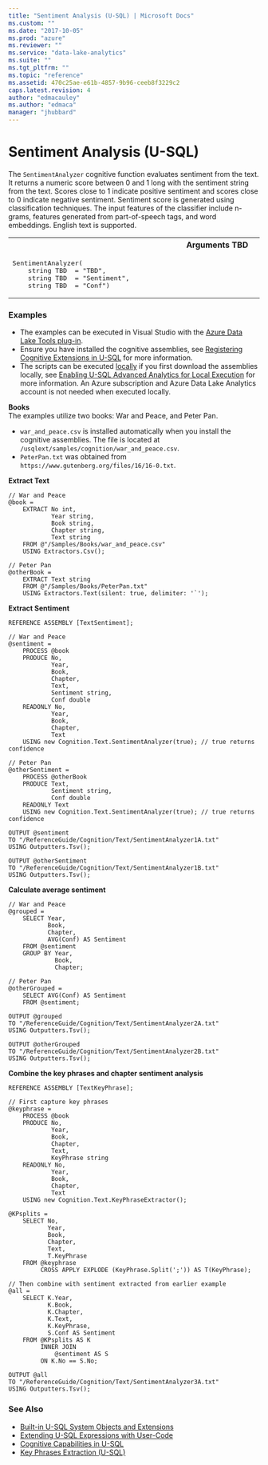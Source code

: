 ```yaml
---
title: "Sentiment Analysis (U-SQL) | Microsoft Docs"
ms.custom: ""
ms.date: "2017-10-05"
ms.prod: "azure"
ms.reviewer: ""
ms.service: "data-lake-analytics"
ms.suite: ""
ms.tgt_pltfrm: ""
ms.topic: "reference"
ms.assetid: 470c25ae-e61b-4857-9b96-ceeb8f3229c2
caps.latest.revision: 4
author: "edmacauley"
ms.author: "edmaca"
manager: "jhubbard"
---
```

# Sentiment Analysis (U-SQL)
The `SentimentAnalyzer` cognitive function evaluates sentiment from the text. It returns a numeric score between 0 and 1 long with the sentiment string from the text. Scores close to 1 indicate positive sentiment and scores close to 0 indicate negative sentiment. Sentiment score is generated using classification techniques. The input features of the classifier include n-grams, features generated from part-of-speech tags, and word embeddings. English text is supported.

<table><th>Arguments TBD</th><tr><td><pre>
SentimentAnalyzer(                                                                                       
    string TBD  = "TBD", 
    string TBD  = "Sentiment",
    string TBD  = "Conf") 
</pre></td></tr></table>

### Examples
- The examples can be executed in Visual Studio with the [Azure Data Lake Tools plug-in](https://www.microsoft.com/download/details.aspx?id=49504).  
- Ensure you have installed the cognitive assemblies, see [Registering Cognitive Extensions in U-SQL](../USQL/cognitive-capabilities-in-u-sql.md#registeringExtensions) for more information.
- The scripts can be executed [locally](https://docs.microsoft.com/azure/data-lake-analytics/data-lake-analytics-data-lake-tools-get-started#run-u-sql-locally) if you first download the assemblies locally, see [Enabling U-SQL Advanced Analytics for Local Execution](https://blogs.msdn.microsoft.com/azuredatalake/2017/02/20/enabling-u-sql-advanced-analytics-for-local-execution/) for more information.
An Azure subscription and Azure Data Lake Analytics account is not needed when executed locally.

**Books**  
The examples utilize two books: War and Peace, and Peter Pan.    
* `war_and_peace.csv` is installed automatically when you install the cognitive assemblies.  The file is located at `/usqlext/samples/cognition/war_and_peace.csv`.  
* `PeterPan.txt` was obtained from `https://www.gutenberg.org/files/16/16-0.txt`.


**Extract Text** 
```
// War and Peace
@book =
    EXTRACT No int,
            Year string,
            Book string,
            Chapter string,
            Text string
    FROM @"/Samples/Books/war_and_peace.csv"
    USING Extractors.Csv();

// Peter Pan
@otherBook =
    EXTRACT Text string
    FROM @"/Samples/Books/PeterPan.txt"
    USING Extractors.Text(silent: true, delimiter: '`');
```

**Extract Sentiment**
```
REFERENCE ASSEMBLY [TextSentiment];

// War and Peace
@sentiment =
    PROCESS @book
    PRODUCE No,
            Year,
            Book,
            Chapter,
            Text,
            Sentiment string,
            Conf double
    READONLY No,
            Year,
            Book,
            Chapter,
            Text
    USING new Cognition.Text.SentimentAnalyzer(true); // true returns confidence

// Peter Pan
@otherSentiment =
    PROCESS @otherBook
    PRODUCE Text,
            Sentiment string,
            Conf double
    READONLY Text
    USING new Cognition.Text.SentimentAnalyzer(true); // true returns confidence

OUTPUT @sentiment
TO "/ReferenceGuide/Cognition/Text/SentimentAnalyzer1A.txt"
USING Outputters.Tsv();

OUTPUT @otherSentiment
TO "/ReferenceGuide/Cognition/Text/SentimentAnalyzer1B.txt"
USING Outputters.Tsv();
```

**Calculate average sentiment**
```
// War and Peace
@grouped =
    SELECT Year,
           Book,
           Chapter,
           AVG(Conf) AS Sentiment
    FROM @sentiment
    GROUP BY Year,
             Book,
             Chapter;

// Peter Pan
@otherGrouped =
    SELECT AVG(Conf) AS Sentiment
    FROM @sentiment;

OUTPUT @grouped
TO "/ReferenceGuide/Cognition/Text/SentimentAnalyzer2A.txt"
USING Outputters.Tsv();

OUTPUT @otherGrouped
TO "/ReferenceGuide/Cognition/Text/SentimentAnalyzer2B.txt"
USING Outputters.Tsv();
```

**Combine the key phrases and chapter sentiment analysis**
```
REFERENCE ASSEMBLY [TextKeyPhrase];

// First capture key phrases
@keyphrase =
    PROCESS @book
    PRODUCE No,
            Year,
            Book,
            Chapter,
            Text,
            KeyPhrase string
    READONLY No,
            Year,
            Book,
            Chapter,
            Text
    USING new Cognition.Text.KeyPhraseExtractor();

@KPsplits =
    SELECT No,
           Year,
           Book,
           Chapter,
           Text,
           T.KeyPhrase
    FROM @keyphrase
         CROSS APPLY EXPLODE (KeyPhrase.Split(';')) AS T(KeyPhrase);

// Then combine with sentiment extracted from earlier example
@all =
    SELECT K.Year,
           K.Book,
           K.Chapter,
           K.Text,
           K.KeyPhrase,
           S.Conf AS Sentiment
    FROM @KPsplits AS K
         INNER JOIN
             @sentiment AS S
         ON K.No == S.No;

OUTPUT @all
TO "/ReferenceGuide/Cognition/Text/SentimentAnalyzer3A.txt"
USING Outputters.Tsv();
```



### See Also
* [Built-in U-SQL System Objects and Extensions](../USQL/built-in-u-sql-system-objects-and-extensions.md)
* [Extending U-SQL Expressions with User-Code](../USQL/extending-u-sql-expressions-with-user-code.md)
* [Cognitive Capabilities in U-SQL](../USQL/cognitive-capabilities-in-u-sql.md)
* [Key Phrases Extraction (U-SQL)](../USQL/key-phrases-extraction-u-sql.md)

